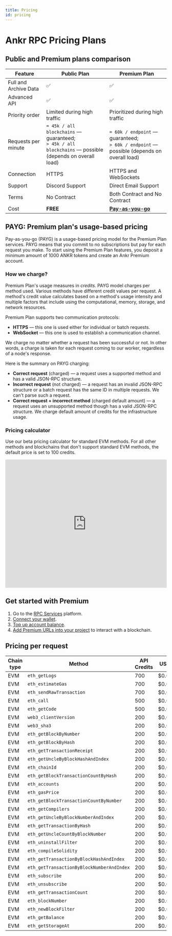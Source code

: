 ```yaml
---
title: Pricing
id: pricing
---
```


# Ankr RPC Pricing Plans

## Public and Premium plans comparison

| Feature               | Public Plan                                                                                                | Premium Plan                                                                                   |
|-----------------------|------------------------------------------------------------------------------------------------------------|------------------------------------------------------------------------------------------------|
| Full and Archive Data | ✅                                                                                                          | ✅                                                                                              |
| Advanced API          | ✅                                                                                                          | ✅                                                                                              |
| Priority order        | Limited during high traffic                                                                                | Prioritized during high traffic                                                                |
| Requests per minute   | `= 45k / all blockchains` — guaranteed;<br/>`> 45k / all blockchains` — possible (depends on overall load) | `= 60k / endpoint` — guaranteed;<br/>`> 60k / endpoint` — possible (depends on overall load)   |
| Connection            | HTTPS                                                                                                      | HTTPS and WebSockets                                                                           |
| Support               | Discord Support                                                                                            | Direct Email Support                                                                           |
| Terms                 | No Contract                                                                                                | Both Contract and No Contract                                                                  |
| Cost                  | **FREE**                                                                                                   | **[Pay-as-you-go](/build-blockchain/concepts/pricing#payg-premium-tiers-usage-based-pricing)** |

## PAYG: Premium plan's usage-based pricing

Pay-as-you-go (PAYG) is a usage-based pricing model for the Premium Plan services. PAYG means that you commit to no subscriptions but pay for each request you make. To start using the Premium Plan features, you deposit a minimum amount of 1000 ANKR tokens and create an Ankr Premium account.

### How we charge?

Premium Plan's usage measures in *credits*. PAYG model charges per method used. Various methods have different credit values per request. A method's credit value calculates based on a method's usage intensity and multiple factors that include using the computational, memory, storage, and network resources.

Premium Plan supports two communication protocols:

* **HTTPS** — this one is used either for individual or batch requests.
* **WebSocket** — this one is used to establish a communication channel.

We charge no matter whether a request has been successful or not. In other words, a charge is taken for each request coming to our worker, regardless of a node's response.

Here is the summary on PAYG charging:

* **Correct request** (charged) — a request uses a supported method and has a valid JSON-RPC structure. 
* **Incorrect request** (not charged) — a request has an invalid JSON-RPC structure or a batch request has the same ID in multiple requests. We can't parse such a request.
* **Correct request + incorrect method** (charged default amount) — a request uses an unsupported method though has a valid JSON-RPC structure. We charge default amount of credits for the infrastructure usage.

### Pricing calculator

Use our beta pricing calculator for standard EVM methods. For all other methods and blockchains that don't support standard EVM methods, the default price is set to 100 credits.

<iframe 
  width="100%"
  height="400px"
  src="https://www-stage.ankr.com/tools/calculator/"
  frameborder="0"
  allowfullscreen>
</iframe>

## Get started with Premium

1. Go to the [RPC Services](https://www.ankr.com/rpc/) platform.
2. [Connect your wallet](/build-blockchain/products/v2/ui-interactions/#connect-wallet).
3. [Top up account balance](/build-blockchain/products/v2/ui-interactions/#top-up).
4. [Add Premium URLs into your project](/build-blockchain/products/v2/ui-interactions-blockchain/#rpc-apis-for-your-project) to interact with a blockchain.

## Pricing per request

| Chain type | Method                                    | API Credits  | USD/request | USD/request (if paid in ANKR) |
|------------|-------------------------------------------|--------------|-------------|-------------------------------|
|     EVM    | `eth_getLogs`                             | 700          | $0.00007000 | $0.0000266000                 |
|     EVM    | `eth_estimateGas`                         | 700          | $0.00007000 | $0.0000266000                 |
|     EVM    | `eth_sendRawTransaction`                  | 700          | $0.00007000 | $0.0000266000                 |
|     EVM    | `eth_call`                                | 500          | $0.00005000 | $0.0000190000                 |
|     EVM    | `eth_getCode`                             | 500          | $0.00005000 | $0.0000190000                 |
|     EVM    | `web3_clientVersion`                      | 200          | $0.00002000 | $0.0000076000                 |
|     EVM    | `web3_sha3`                               | 200          | $0.00002000 | $0.0000076000                 |
|     EVM    | `eth_getBlockByNumber`                    | 200          | $0.00002000 | $0.0000076000                 |
|     EVM    | `eth_getBlockByHash`                      | 200          | $0.00002000 | $0.0000076000                 |
|     EVM    | `eth_getTransactionReceipt`               | 200          | $0.00002000 | $0.0000076000                 |
|     EVM    | `eth_getUncleByBlockHashAndIndex`         | 200          | $0.00002000 | $0.0000076000                 |
|     EVM    | `eth_chainId`                             | 200          | $0.00002000 | $0.0000076000                 |
|     EVM    | `eth_getBlockTransactionCountByHash`      | 200          | $0.00002000 | $0.0000076000                 |
|     EVM    | `eth_accounts`                            | 200          | $0.00002000 | $0.0000076000                 |
|     EVM    | `eth_gasPrice`                            | 200          | $0.00002000 | $0.0000076000                 |
|     EVM    | `eth_getBlockTransactionCountByNumber`    | 200          | $0.00002000 | $0.0000076000                 |
|     EVM    | `eth_getCompilers`                        | 200          | $0.00002000 | $0.0000076000                 |
|     EVM    | `eth_getUncleByBlockNumberAndIndex`       | 200          | $0.00002000 | $0.0000076000                 |
|     EVM    | `eth_getTransactionByHash`                | 200          | $0.00002000 | $0.0000076000                 |
|     EVM    | `eth_getUncleCountByBlockNumber`          | 200          | $0.00002000 | $0.0000076000                 |
|     EVM    | `eth_uninstallFilter`                     | 200          | $0.00002000 | $0.0000076000                 |
|     EVM    | `eth_compileSolidity`                     | 200          | $0.00002000 | $0.0000076000                 |
|     EVM    | `eth_getTransactionByBlockHashAndIndex`   | 200          | $0.00002000 | $0.0000076000                 |
|     EVM    | `eth_getTransactionByBlockNumberAndIndex` | 200          | $0.00002000 | $0.0000076000                 |
|     EVM    | `eth_subscribe`                           | 200          | $0.00002000 | $0.0000076000                 |
|     EVM    | `eth_unsubscribe`                         | 200          | $0.00002000 | $0.0000076000                 |
|     EVM    | `eth_getTransactionCount`                 | 200          | $0.00002000 | $0.0000076000                 |
|     EVM    | `eth_blockNumber`                         | 200          | $0.00002000 | $0.0000076000                 |
|     EVM    | `eth_newBlockFilter`                      | 200          | $0.00002000 | $0.0000076000                 |
|     EVM    | `eth_getBalance`                          | 200          | $0.00002000 | $0.0000076000                 |
|     EVM    | `eth_getStorageAt`                        | 200          | $0.00002000 | $0.0000076000                 |
